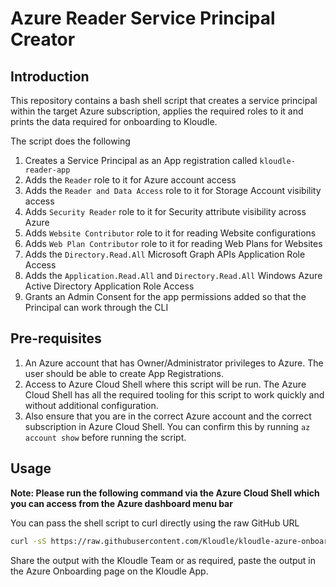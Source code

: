 # Azure Reader Service Principal Creator

## Introduction

This repository contains a bash shell script that creates a service principal within the target Azure subscription, applies the required roles to it and prints the data required for onboarding to Kloudle.

The script does the following

1. Creates a Service Principal as an App registration called `kloudle-reader-app`
2. Adds the `Reader` role to it for Azure account access
3. Adds the `Reader and Data Access` role to it for Storage Account visibility access
4. Adds `Security Reader` role to it for Security attribute visibility across Azure
5. Adds `Website Contributor` role to it for reading Website configurations
6. Adds `Web Plan Contributor` role to it for reading Web Plans for Websites
7. Adds the `Directory.Read.All` Microsoft Graph APIs Application Role Access
8. Adds the `Application.Read.All` and `Directory.Read.All` Windows Azure Active Directory Application Role Access
9. Grants an Admin Consent for the app permissions added so that the Principal can work through the CLI

## Pre-requisites

1. An Azure account that has Owner/Administrator privileges to Azure. The user should be able to create App Registrations.
2. Access to Azure Cloud Shell where this script will be run. The Azure Cloud Shell has all the required tooling for this script to work quickly and without additional configuration.
3. Also ensure that you are in the correct Azure account and the correct subscription in Azure Cloud Shell. You can confirm this by running `az account show` before running the script.

## Usage

**Note: Please run the following command via the Azure Cloud Shell which you can access from the Azure dashboard menu bar**

You can pass the shell script to curl directly using the raw GitHub URL

```bash
curl -sS https://raw.githubusercontent.com/Kloudle/kloudle-azure-onboarding/main/azure-service-principal-creator.sh | sh
```

Share the output with the Kloudle Team or as required, paste the output in the Azure Onboarding page on the Kloudle App.

